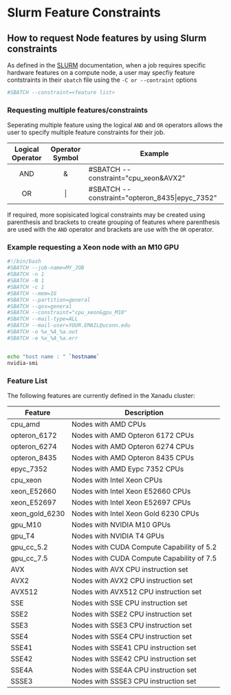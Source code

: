 # Slurm Feature Constraints
## How to request Node features by using Slurm constraints

As defined in the [SLURM](https://slurm.schedmd.com/archive/slurm-18.08.5/sbatch.html#OPT_constraint) documentation, when a job requires specific hardware features on a compute node, a user may specfiy feature contstraints in their `sbatch` file using the `-C or --contraint` options

```bash
#SBATCH --constraint=<feature list>
```

### Requesting multiple features/constraints

Seperating multiple feature using the logical `AND` and `OR` operators allows the user to specify multiple feature constraints for their job.

Logical Operator | Operator Symbol | Example
:--------------: | :-------------: | -------
AND              | &               | #SBATCH --constraint="cpu_xeon&AVX2"
OR               | \|              | #SBATCH --constraint="opteron_8435\|epyc_7352"

If required, more sopisicated logical constraints may be created using parenthesis and brackets to create grouping of features where parenthesis are used with the `AND` operator and brackets are use with the `OR` operator.

### Example requesting a Xeon node with an M10 GPU
```bash
#!/bin/bash
#SBATCH --job-name=MY_JOB
#SBATCH -n 1
#SBATCH -N 1
#SBATCH -c 1
#SBATCH --mem=1G
#SBATCH --partition=general
#SBATCH --qos=general
#SBATCH --constraint="cpu_xeon&gpu_M10"
#SBATCH --mail-type=ALL
#SBATCH --mail-user=YOUR.EMAIL@uconn.edu
#SBATCH -o %x_%A_%a.out
#SBATCH -e %x_%A_%a.err


echo "host name : " `hostname`
nvidia-smi

```

### Feature List

The following features are currently defined in the Xanadu cluster:

Feature        | Description
-------------- | --------------
cpu_amd        | Nodes with AMD CPUs
opteron_6172   | Nodes with AMD Opteron 6172 CPUs
opteron_6274   | Nodes with AMD Opteron 6274 CPUs
opteron_8435   | Nodes with AMD Opteron 8435 CPUs
epyc_7352      | Nodes with AMD Eypc 7352 CPUs
cpu_xeon       | Nodes with Intel Xeon CPUs
xeon_E52660    | Nodes with Intel Xeon E52660 CPUs
xeon_E52697    | Nodes with Intel Xeon E52697 CPUs
xeon_gold_6230 | Nodes with Intel Xeon Gold 6230 CPUs
gpu_M10        | Nodes with NVIDIA M10 GPUs
gpu_T4         | Nodes with NVIDIA T4 GPUs
gpu_cc_5.2     | Nodes with CUDA Compute Capability of 5.2
gpu_cc_7.5     | Nodes with CUDA Compute Capability of 7.5
AVX            | Nodes with AVX CPU instruction set
AVX2           | Nodes with AVX2 CPU instruction set
AVX512         | Nodes with AVX512 CPU instruction set
SSE            | Nodes with SSE CPU instruction set
SSE2           | Nodes with SSE2 CPU instruction set
SSE3           | Nodes with SSE3 CPU instruction set
SSE4           | Nodes with SSE4 CPU instruction set
SSE41          | Nodes with SSE41 CPU instruction set
SSE42          | Nodes with SSE42 CPU instruction set
SSE4A          | Nodes with SSE4A CPU instruction set
SSSE3          | Nodes with SSSE3 CPU instruction set
